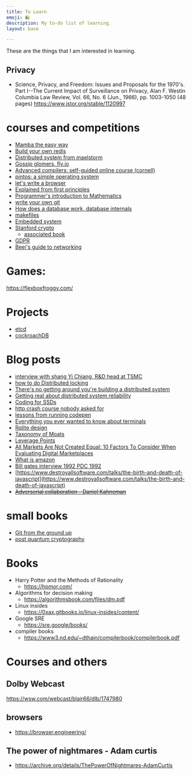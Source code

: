 ```yaml
---
title: To Learn
emoji: 🛍
description: My to-do list of learning.
layout: base

---
```

These are the things that I am interested in learning.


## Privacy

- Science, Privacy, and Freedom: Issues and Proposals for the 1970's. Part I--The Current Impact of Surveillance on Privacy, Alan F. Westin
  Columbia Law Review, Vol. 66, No. 6 (Jun., 1966), pp. 1003-1050 (48 pages) https://www.jstor.org/stable/1120997

# courses and competitions

- [Mamba the easy way](https://jackcook.com/2024/02/23/mamba.html)
- [Build your own redis](https://build-your-own.org/redis/) 
- [Distributed system from maelstorm](https://github.com/jepsen-io/maelstrom#documentation)
- [Gossip glomers, fly.io](https://fly.io/dist-sys/)
- [Advanced compilers: self-guided online course \(cornell\)](https://www.cs.cornell.edu/courses/cs6120/2020fa/self-guided/)
- [pintos: a simple operating system](https://web.stanford.edu/class/cs140/projects/pintos/pintos_1.html)
- [let's write a browser](https://nearthespeedoflight.com/browser.html)
- [Explained from first principles](https://explained-from-first-principles.com/)
- [Programmer's introduction to Mathematics](https://pimbook.org/)
- [write your own git](https://wyag.thb.lt/)
- [How does a database work, database internals](https://cstack.github.io/db_tutorial/)
- [makefiles](https://makefiletutorial.com/#makefile-cookbook)
- [Embedded system](https://users.ece.utexas.edu/~valvano/Volume1/E-Book/)
- [Stanford crypto ](http://crypto.stanford.edu/~dabo/cs255/)
  - [associated book](https://crypto.stanford.edu/~dabo/cryptobook/BonehShoup_0_4.pdf)
- [GDPR](https://gdpr.eu/tag/gdpr/)
- [Beej's guide to networking](https://beej.us/guide/)


# Games:
https://flexboxfroggy.com/

# Projects

- [etcd](https://github.com/etcd-io/etcd)
- [cockroachDB](https://github.com/cockroachdb/cockroach)


# Blog posts
- [interview with shang Yi Chiang, R&D head at TSMC](https://archive.computerhistory.org/resources/access/text/2022/07/102792671-05-01-acc.pdf)
- [how to do Distributed locking](https://martin.kleppmann.com/2016/02/08/how-to-do-distributed-locking.html)
- [There's no getting around you're building a distributed system](https://queue.acm.org/detail.cfm?id=2482856)
- [Getting real about distributed system reliability](https://blog.empathybox.com/post/19574936361/getting-real-about-distributed-system-reliability)
- [Coding for SSDs](https://codecapsule.com/2014/02/12/coding-for-ssds-part-1-introduction-and-table-of-contents/)
- [http crash course nobody asked for](https://fasterthanli.me/articles/the-http-crash-course-nobody-asked-for) 
- [lessons from running codepen](https://blog.codepen.io/2022/08/03/379-chris-alex-have-been-running-codepen-for-10-years-what-have-they-learned-heres-the-top-10/)
- [Everything you ever wanted to know about terminals](http://xn--rpa.cc/irl/term.html) 
- [Rqlite design](https://github.com/rqlite/rqlite/blob/master/DOC/DESIGN.md)
- [Taxonomy of Moats](https://reactionwheel.net/2019/09/a-taxonomy-of-moats.html)
- [Leverage Points](https://donellameadows.org/archives/leverage-points-places-to-intervene-in-a-system/)
- [All Markets Are Not Created Equal: 10 Factors To Consider When Evaluating Digital Marketplaces](https://abovethecrowd.com/2012/11/13/all-markets-are-not-created-equal-10-factors-to-consider-when-evaluating-digital-marketplaces/)
- [What is amazon](https://zackkanter.com/2019/03/13/what-is-amazon/)
- [Bill gates interview 1992 PDC 1992](https://learn.microsoft.com/en-us/events/pdc-pdc-1992/pdc-1992-keynote-bill-gates)
- [https://www.destroyallsoftware.com/talks/the-birth-and-death-of-javascript](https://www.destroyallsoftware.com/talks/the-birth-and-death-of-javascript)
- ~~[Adverserial collaboration - Daniel Kahneman](https://www.edge.org/adversarial-collaboration-daniel-kahneman)~~




# small books
- [Git from the ground up](https://jwiegley.github.io/git-from-the-bottom-up/)
- [post quantum cryptography](https://www.bsi.bund.de/SharedDocs/Downloads/EN/BSI/Publications/Brochure/quantum-safe-cryptography.pdf;jsessionid=0A645BD930E85BDED22DD2597C0A35DD.internet471?__blob=publicationFile&v=4)

# Books

- Harry Potter and the Methods of Rationality
  - https://hpmor.com/
- Algorithms for decision making
  - https://algorithmsbook.com/files/dm.pdf
- Linux insides
  - https://0xax.gitbooks.io/linux-insides/content/
- Google SRE
  - https://sre.google/books/
- compiler books
  - https://www3.nd.edu/~dthain/compilerbook/compilerbook.pdf


# Courses and others

## Dolby Webcast
https://wsw.com/webcast/blair66/dlb/1747980

## browsers
- https://browser.engineering/

## The power of nightmares - Adam curtis
- https://archive.org/details/ThePowerOfNightmares-AdamCurtis

